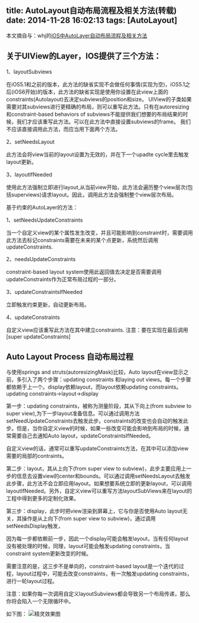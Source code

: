 title: AutoLayout自动布局流程及相关方法(转载)
date: 2014-11-28 16:02:13
tags: [AutoLayout]
---
本文摘自与：whj的[iOS中AutoLayer自动布局流程及相关方法](http://my.oschina.net/w11h22j33/blog/208574)
## 关于UIView的Layer，IOS提供了三个方法：

1、layoutSubviews

在iOS5.1和之前的版本，此方法的缺省实现不会做任何事情(实现为空)，iOS5.1之后(iOS6开始)的版本，此方法的缺省实现是使用你设置在此view上面的constraints(Autolayout)去决定subviews的position和size。 UIView的子类如果需要对其subviews进行更精确的布局，则可以重写此方法。只有在autoresizing和constraint-based behaviors of subviews不能提供我们想要的布局结果的时候，我们才应该重写此方法。可以在此方法中直接设置subviews的frame。 我们不应该直接调用此方法，而应当用下面两个方法。

2、setNeedsLayout

此方法会将view当前的layout设置为无效的，并在下一个upadte cycle里去触发layout更新。

3、layoutIfNeeded

使用此方法强制立即进行layout,从当前view开始，此方法会遍历整个view层次(包括superviews)请求layout。因此，调用此方法会强制整个view层次布局。



基于约束的AutoLayer的方法：

1、setNeedsUpdateConstraints

当一个自定义view的某个属性发生改变，并且可能影响到constraint时，需要调用此方法去标记constraints需要在未来的某个点更新，系统然后调用updateConstraints.

2、needsUpdateConstraints

constraint-based layout system使用此返回值去决定是否需要调用updateConstraints作为正常布局过程的一部分。

3、updateConstraintsIfNeeded

立即触发约束更新，自动更新布局。

4、updateConstraints


自定义view应该重写此方法在其中建立constraints. 注意：要在实现在最后调用[super updateConstraints]

## Auto Layout Process 自动布局过程

与使用springs and struts(autoresizingMask)比较，Auto layout在view显示之前，多引入了两个步骤：updating constraints 和laying out views。每一个步骤都依赖于上一个。display依赖layout，而layout依赖updating constraints。 updating constraints->layout->display

第一步：updating constraints，被称为测量阶段，其从下向上(from subview to super view),为下一步layout准备信息。可以通过调用方法setNeedUpdateConstraints去触发此步。constraints的改变也会自动的触发此步。但是，当你自定义view的时候，如果一些改变可能会影响到布局的时候，通常需要自己去通知Auto layout，updateConstraintsIfNeeded。

自定义view的话，通常可以重写updateConstraints方法，在其中可以添加view需要的局部的contraints。

第二步：layout，其从上向下(from super view to subview)，此步主要应用上一步的信息去设置view的center和bounds。可以通过调用setNeedsLayout去触发此步骤，此方法不会立即应用layout。如果想要系统立即的更新layout，可以调用layoutIfNeeded。另外，自定义view可以重写方法layoutSubViews来在layout的工程中得到更多的定制化效果。

第三步：display，此步时把view渲染到屏幕上，它与你是否使用Auto layout无关，其操作是从上向下(from super view to subview)，通过调用setNeedsDisplay触发，

因为每一步都依赖前一步，因此一个display可能会触发layout，当有任何layout没有被处理的时候，同理，layout可能会触发updating constraints，当constraint system更新改变的时候。

需要注意的是，这三步不是单向的，constraint-based layout是一个迭代的过程，layout过程中，可能去改变constraints，有一次触发updating constraints，进行一轮layout过程。

注意：如果你每一次调用自定义layoutSubviews都会导致另一个布局传递，那么你将会陷入一个无限循环中。 

如下图：
![精灵效果图](/img/2014_11_28自动布局的流程及方法)